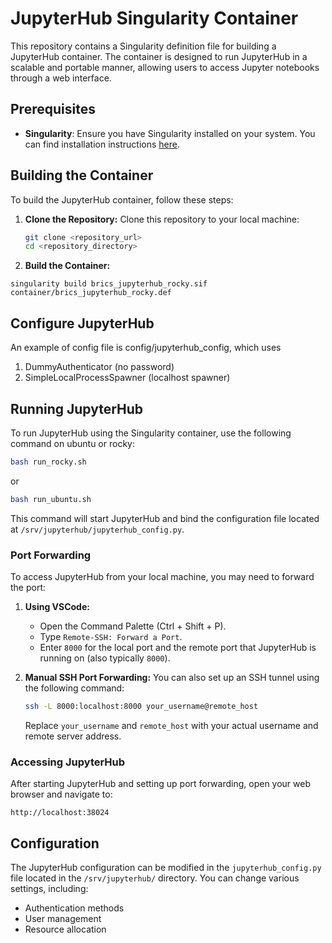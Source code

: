 
# JupyterHub Singularity Container

This repository contains a Singularity definition file for building a JupyterHub container. The container is designed to run JupyterHub in a scalable and portable manner, allowing users to access Jupyter notebooks through a web interface.

## Prerequisites

- **Singularity**: Ensure you have Singularity installed on your system. You can find installation instructions [here](https://sylabs.io/guides/latest/user-guide/installation.html).


## Building the Container

To build the JupyterHub container, follow these steps:

1. **Clone the Repository:**
   Clone this repository to your local machine:
   ```bash
   git clone <repository_url>
   cd <repository_directory>
   ```

2. **Build the Container:**
 
```
singularity build brics_jupyterhub_rocky.sif container/brics_jupyterhub_rocky.def
```

## Configure JupyterHub

An example of config file is config/jupyterhub_config, which uses

1. DummyAuthenticator (no password)
2. SimpleLocalProcessSpawner (localhost spawner)

## Running JupyterHub

To run JupyterHub using the Singularity container, use the following command on ubuntu or rocky:

```bash
bash run_rocky.sh
```
or 
```bash
bash run_ubuntu.sh
```

This command will start JupyterHub and bind the configuration file located at `/srv/jupyterhub/jupyterhub_config.py`.

### Port Forwarding

To access JupyterHub from your local machine, you may need to forward the port:

1. **Using VSCode:**
   - Open the Command Palette (Ctrl + Shift + P).
   - Type `Remote-SSH: Forward a Port`.
   - Enter `8000` for the local port and the remote port that JupyterHub is running on (also typically `8000`).

2. **Manual SSH Port Forwarding:**
   You can also set up an SSH tunnel using the following command:
   ```bash
   ssh -L 8000:localhost:8000 your_username@remote_host
   ```
   Replace `your_username` and `remote_host` with your actual username and remote server address.

### Accessing JupyterHub

After starting JupyterHub and setting up port forwarding, open your web browser and navigate to:
```
http://localhost:38024
```

## Configuration

The JupyterHub configuration can be modified in the `jupyterhub_config.py` file located in the `/srv/jupyterhub/` directory. You can change various settings, including:

- Authentication methods
- User management
- Resource allocation

